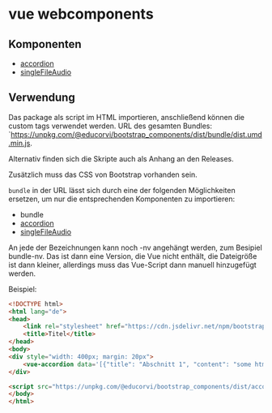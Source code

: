 # vue webcomponents

## Komponenten
- [accordion](./src/components/Accordion/README.md)
- [singleFileAudio](./src/components/SingleFileAudioPlayer/README.md)

## Verwendung
Das package als script im HTML importieren, anschließend können die custom tags verwendet werden.
URL des gesamten Bundles: `https://unpkg.com/@educorvi/bootstrap_components/dist/bundle/dist.umd.min.js.

Alternativ finden sich die Skripte auch als Anhang an den Releases.

Zusätzlich muss das CSS von Bootstrap vorhanden sein.

`bundle` in der URL lässt sich durch eine der folgenden Möglichkeiten ersetzen, um nur die entsprechenden Komponenten zu importieren:
- bundle
- [accordion](./src/components/Accordion/README.md)
- [singleFileAudio](./src/components/SingleFileAudioPlayer/README.md)

An jede der Bezeichnungen kann noch -nv angehängt werden, zum Besipiel bundle-nv. Das ist dann eine Version, die Vue nicht enthält, die Dateigröße ist dann kleiner, allerdings muss das Vue-Script dann manuell hinzugefügt werden.


Beispiel:
```html
<!DOCTYPE html>
<html lang="de">
<head>
    <link rel="stylesheet" href="https://cdn.jsdelivr.net/npm/bootstrap@4.6.0/dist/css/bootstrap.min.css">
    <title>Titel</title>
</head>
<body>
<div style="width: 400px; margin: 20px">
    <vue-accordion data='[{"title": "Abschnitt 1", "content": "some html"},{"title": "Teil 2", "content": "some <b>more</b> html"}]'></vue-accordion>
</div>

<script src="https://unpkg.com/@educorvi/bootstrap_components/dist/accordion/dist.umd.min.js"></script>
</body>
</html>
```
